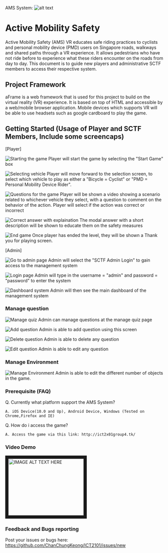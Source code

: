 AMS System: 
![alt text](https://github.com/adam-p/markdown-here/raw/master/src/common/images/icon48.png "Logo Title Text 1")


# Active Mobility Safety 

Active Mobility Safety (AMS) VR educates safe riding practices to cyclists and personal mobility device (PMD) users on Singapore roads, walkways and shared paths through a VR experience. It allows pedestrians who have not ride before to experience what these riders encounter on the roads from day to day. This document is to guide new players and administrative SCTF members to access their respective system.

## Project Framework
aFrame is a web framework that is used for this project to build on the virtual reality (VR) experience. It is based on top of HTML and accessible by a web/mobile browser application. Mobile devices which supports VR will be able to use headsets such as google cardboard to play the game. 

## Getting Started (Usage of Player and SCTF Members, Include some screencaps)

[Player]

![Starting the game](https://raw.githubusercontent.com/ChanChungKeong/ICT2101/master/screenshots/Startgame.png)
Player will start the game by selecting the "Start Game" box

![Selecting vehicle](https://raw.githubusercontent.com/ChanChungKeong/ICT2101/master/screenshots/selectvehicle.png)
Player will move forward to the selection screen, to select which vehicle to play as either a "Bicycle = Cyclist" or "PMD = Personal Mobility Device Rider".

![Questions for the game](https://raw.githubusercontent.com/ChanChungKeong/ICT2101/master/screenshots/question.png)
Player will be shown a video showing a scenario related to whichever vehicle they select, with a question to comment on the behavior of the action.
Player will select if the action was correct or incorrect

![Correct answer with explaination](https://raw.githubusercontent.com/ChanChungKeong/ICT2101/master/screenshots/modalanswer.png)
The modal answer with a short description will be shown to educate them on the safety measures

![End game](https://raw.githubusercontent.com/ChanChungKeong/ICT2101/master/screenshots/endgame.png)
Once player has ended the level, they will be shown a Thank you for playing screen.

[Admin]

![Go to admin page](https://raw.githubusercontent.com/ChanChungKeong/ICT2101/master/screenshots/admin.png)
Admin will select the "SCTF Admin Login" to gain access to the management system

![Login page](https://raw.githubusercontent.com/ChanChungKeong/ICT2101/master/screenshots/login.png)
Admin will type in the username = "admin" and password = "password" to enter the system 

![Dashboard system](https://raw.githubusercontent.com/ChanChungKeong/ICT2101/master/screenshots/dashboard.png)
Admin will then see the main dashboard of the management system

### Manage question
![Manage quiz](https://raw.githubusercontent.com/ChanChungKeong/ICT2101/master/screenshots/managequiz.png)
Admin can manage questions at the manage quiz page 

![Add question](https://raw.githubusercontent.com/ChanChungKeong/ICT2101/master/screenshots/addquestion.png)
Admin is able to add question using this screen

![Delete question](https://raw.githubusercontent.com/ChanChungKeong/ICT2101/master/screenshots/deletequestion.png)
Admin is able to delete any question

![Edit question](https://raw.githubusercontent.com/ChanChungKeong/ICT2101/master/screenshots/editquestion.png)
Admin is able to edit any question 

### Manage Environment
![Manage Environment](https://raw.githubusercontent.com/ChanChungKeong/ICT2101/master/screenshots/manageenvironment.png)
Admin is able to edit the different number of objects in the game.

### Prerequisite (FAQ)

Q. Currently what platform support the AMS System?

```
A. iOS Device(10.0 and Up), Android Device, Windows (Tested on Chrome,Firefox and IE)
```

Q. How do i access the game?

```
A. Access the game via this link: http://ict2x01group4.tk/
```


### Video Demo
<a href="https://cdn.glitch.com/a3d413ca-9cb1-43f2-943d-1883b2b11754%2FICT2x01.mp4?1543030310754
" target="_blank"><img src="https://cdn.glitch.com/a3d413ca-9cb1-43f2-943d-1883b2b11754%2FVideo%20Image.PNG?1543031162011" 
alt="IMAGE ALT TEXT HERE" width="240" height="180" border="10" /></a>


### Feedback and Bugs reporting

Post your issues or bugs here:
https://github.com/ChanChungKeong/ICT2101/issues/new
